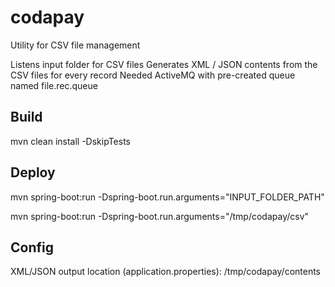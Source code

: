 # codapay
Utility for CSV file management

Listens input folder for CSV files 
Generates XML / JSON contents from the CSV files for every record
Needed ActiveMQ with pre-created queue named file.rec.queue

## Build
mvn clean install -DskipTests

## Deploy
mvn spring-boot:run -Dspring-boot.run.arguments="INPUT_FOLDER_PATH"

mvn spring-boot:run -Dspring-boot.run.arguments="/tmp/codapay/csv"

## Config

XML/JSON output location (application.properties):
/tmp/codapay/contents
